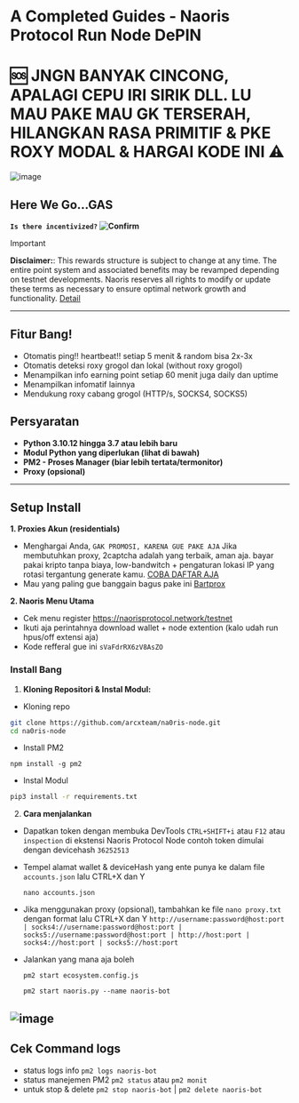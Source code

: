 # A Completed Guides - Naoris Protocol Run Node DePIN
# 🆘 JNGN BANYAK CINCONG, APALAGI CEPU IRI SIRIK DLL. LU MAU PAKE MAU GK TERSERAH, HILANGKAN RASA PRIMITIF & PKE ROXY MODAL & HARGAI KODE INI ⚠️

![image](https://github.com/user-attachments/assets/4594fa32-8c9e-4e51-9782-319404d2acbd)

## Here We Go...GAS 

**`Is there incentivized?` ![Confirm](https://img.shields.io/badge/confirm-yes-brightgreen)**

> [!IMPORTANT]
> **Disclaimer:**: This rewards structure is subject to change at any time. The entire point system and associated benefits may be revamped depending on testnet developments. Naoris reserves all rights to modify or update these terms as necessary to ensure optimal network growth and functionality. [Detail](https://www.naorisprotocol.com/blog/user-guide-to-points-referrals)

---

## Fitur Bang!

- Otomatis ping!! heartbeat!! setiap 5 menit & random bisa 2x-3x
- Otomatis deteksi roxy grogol dan lokal (without roxy grogol)
- Menampilkan info earning point setiap 60 menit juga daily dan uptime
- Menampilkan infomatif lainnya
- Mendukung roxy cabang grogol (HTTP/s, SOCKS4, SOCKS5)

## Persyaratan

- **Python 3.10.12 hingga 3.7 atau lebih baru**
- **Modul Python yang diperlukan (lihat di bawah)**
- **PM2 - Proses Manager (biar lebih tertata/termonitor)**
- **Proxy (opsional)**

---

## Setup Install
**1. Proxies Akun (residentials)**

- Menghargai Anda, `GAK PROMOSI, KARENA GUE PAKE AJA` Jika membutuhkan proxy, 2captcha adalah yang terbaik, aman aja. bayar pakai kripto tanpa biaya, low-bandwitch + pengaturan lokasi IP yang rotasi tergantung generate kamu. [COBA DAFTAR AJA](https://2captcha.com/?from=24919769)
- Mau yang paling gue banggain bagus pake ini [Bartprox](https://bartproxies.com/login?referral=wKXo8Uar)

**2. Naoris Menu Utama**

- Cek menu register https://naorisprotocol.network/testnet
- Ikuti aja perintahnya download wallet + node extention (kalo udah run hpus/off extensi aja)
- Kode refferal gue ini `sVaFdrRX6zV8AsZO`

### Install Bang

1. **Kloning Repositori & Instal Modul:**

  - Kloning repo
  ```bash
  git clone https://github.com/arcxteam/na0ris-node.git
  cd na0ris-node
  ```
  - Install PM2 
  ```
  npm install -g pm2
  ```
  - Instal Modul
   ```bash
   pip3 install -r requirements.txt
   ```

2. **Cara menjalankan**

- Dapatkan token dengan membuka DevTools `CTRL+SHIFT+i` atau `F12` atau `inspection` di ekstensi Naoris Protocol Node contoh token dimulai dengan devicehash `36252513`
- Tempel alamat wallet & deviceHash yang ente punya ke dalam file `accounts.json` lalu CTRL+X dan Y
  ```
  nano accounts.json
  ```

- Jika menggunakan proxy (opsional), tambahkan ke file `nano proxy.txt` dengan format lalu CTRL+X dan Y 
  `http://username:password@host:port | socks4://username:password@host:port | socks5://username:password@host:port | http://host:port | socks4://host:port | socks5://host:port`
  
- Jalankan yang mana aja boleh
  ```
  pm2 start ecosystem.config.js
  ```
  ```
  pm2 start naoris.py --name naoris-bot
  ```
![image](https://github.com/user-attachments/assets/1ede0d43-a02a-4a83-854e-60d9fc61b3eb)
---

## Cek Command logs

- status logs info `pm2 logs naoris-bot`
- status manejemen PM2 `pm2 status` atau `pm2 monit`
- untuk stop & delete `pm2 stop naoris-bot` | `pm2 delete naoris-bot`
